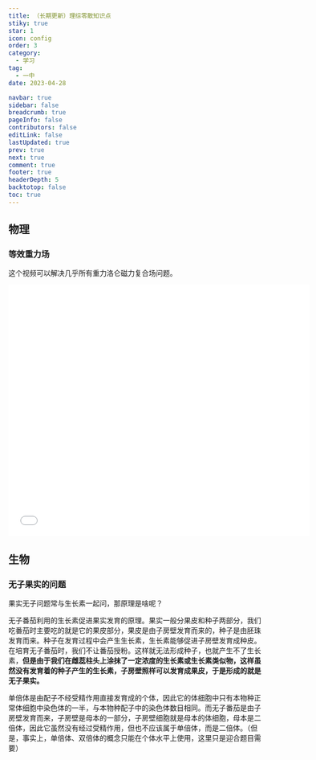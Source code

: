 ```yaml
---
title: （长期更新）理综零散知识点
stiky: true
star: 1
icon: config
order: 3
category:
  - 学习
tag:
  - 一中
date: 2023-04-28

navbar: true
sidebar: false
breadcrumb: true
pageInfo: false
contributors: false
editLink: false
lastUpdated: true
prev: true
next: true
comment: true
footer: true
headerDepth: 5
backtotop: false
toc: true
---
```


## 物理

### 等效重力场

这个视频可以解决几乎所有重力洛仑磁力复合场问题。

<iframe src="//player.bilibili.com/player.html?aid=380851023&bvid=BV1Vf4y1F7z9&cid=489600456&page=1&autoplay=0" scrolling="no" border="0" frameborder="no" framespacing="0" allowfullscreen="true" width="600" height="500"> </iframe>

## 生物

### 无子果实的问题

果实无子问题常与生长素一起问，那原理是啥呢？

无子番茄利用的生长素促进果实发育的原理。果实一般分果皮和种子两部分，我们吃番茄时主要吃的就是它的果皮部分，果皮是由子房壁发育而来的，种子是由胚珠发育而来。种子在发育过程中会产生生长素，生长素能够促进子房壁发育成种皮。在培育无子番茄时，我们不让番茄授粉。这样就无法形成种子，也就产生不了生长素，**但是由于我们在雌蕊柱头上涂抹了一定浓度的生长素或生长素类似物，这样虽然没有发育着的种子产生的生长素，子房壁照样可以发育成果皮，于是形成的就是无子果实。**

单倍体是由配子不经受精作用直接发育成的个体，因此它的体细胞中只有本物种正常体细胞中染色体的一半，与本物种配子中的染色体数目相同。而无子番茄是由子房壁发育而来，子房壁是母本的一部分，子房壁细胞就是母本的体细胞，母本是二倍体，因此它虽然没有经过受精作用，但也不应该属于单倍体，而是二倍体。（但是，事实上，单倍体、双倍体的概念只能在个体水平上使用，这里只是迎合题目需要）



